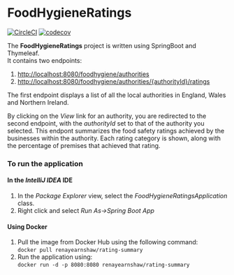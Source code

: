 # FoodHygieneRatings

[![CircleCI](https://circleci.com/gh/renayearnshaw/food-hygiene-ratings.svg?style=svg)](https://circleci.com/gh/renayearnshaw/food-hygiene-ratings)
[![codecov](https://codecov.io/gh/renayearnshaw/food-hygiene-ratings/branch/master/graph/badge.svg)](https://codecov.io/gh/renayearnshaw/food-hygiene-ratings)

The __FoodHygieneRatings__ project is written using SpringBoot and Thymeleaf.
<br>It contains two endpoints:
1. <http://localhost:8080/foodhygiene/authorities>
2. <http://localhost:8080/foodhygiene/authorities/{authorityId}/ratings>

<p>The first endpoint displays a list of all the local authorities in England, Wales and Northern Ireland.
<p>By clicking on the <i>View</i> link for an authority, you are redirected to the second endpoint, 
with the <i>authorityId</i> set to that of the authority you selected.
This endpont summarizes the food safety ratings achieved by the businesses within the authority.
Each rating category is shown, along with the percentage of premises that achieved that rating. 

### To run the application

#### In the _IntelliJ IDEA_ IDE
1. In the _Package Explorer_ view, select the _FoodHygieneRatingsApplication_ class.
2. Right click and select _Run As->Spring Boot App_

#### Using Docker
1. Pull the image from Docker Hub using the following command:
<br>``docker pull renayearnshaw/rating-summary``
2. Run the application using:
<br>``docker run -d -p 8080:8080 renayearnshaw/rating-summary``